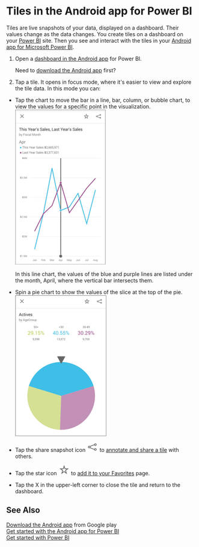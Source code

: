 ﻿<properties 
   pageTitle="Tiles in the Android app for Power BI"
   description="Tiles in the Android app for Power BI"
   services="powerbi" 
   documentationCenter="" 
   authors="jastru" 
   manager="mblythe" 
   editor=""
   tags=""/>
 
<tags
   ms.service="powerbi"
   ms.devlang="NA"
   ms.topic="article"
   ms.tgt_pltfrm="NA"
   ms.workload="powerbi"
   ms.date="10/15/2015"
   ms.author="jastru"/>

# Tiles in the Android app for Power BI  

Tiles are live snapshots of your data, displayed on a dashboard. Their values change as the data changes. You create tiles on a dashboard on your [Power BI](http://powerbi.com/) site. Then you see and interact with the tiles in your [Android app for Microsoft Power BI](https://support.powerbi.com/knowledgebase/articles/577773).

1.  Open a [dashboard in the Android app](https://support.powerbi.com/knowledgebase/articles/608316) for Power BI.

    Need to [download the Android app](http://go.microsoft.com/fwlink/?LinkID=544867) first?

2.  Tap a tile. It opens in focus mode, where it's easier to view and explore the tile data. In this mode you can:

-   Tap the chart to move the bar in a line, bar, column, or bubble chart, to view the values for a specific point in the visualization.  
    ![](media/powerbi-mobile-tiles-in-the-android-app/PBI_Andr_LineTileSm.png)

    In this line chart, the values of the blue and purple lines are listed under the month, April, where the vertical bar intersects them.

-   Spin a pie chart to show the values of the slice at the top of the pie.  
    ![](media/powerbi-mobile-tiles-in-the-android-app/PBI_Andr_PieTile.png)

-   Tap the share snapshot icon ![](media/powerbi-mobile-tiles-in-the-android-app/PBI_Andr_ShareSnapIcon.png) to [annotate and share a tile](https://support.powerbi.com/knowledgebase/articles/608340) with others.

-   Tap the star icon ![](media/powerbi-mobile-tiles-in-the-android-app/PBI_Andr_FaveStar.png) to [add it to your Favorites](https://support.powerbi.com/knowledgebase/articles/608328) page.

-   Tap the X in the upper-left corner to close the tile and return to the dashboard.

## See Also  
[Download the Android app](http://go.microsoft.com/fwlink/?LinkID=544867) from Google play  
[Get started with the Android app for Power BI](https://support.powerbi.com/knowledgebase/articles/577773)  
[Get started with Power BI](powerbi-service-get-started.md)  